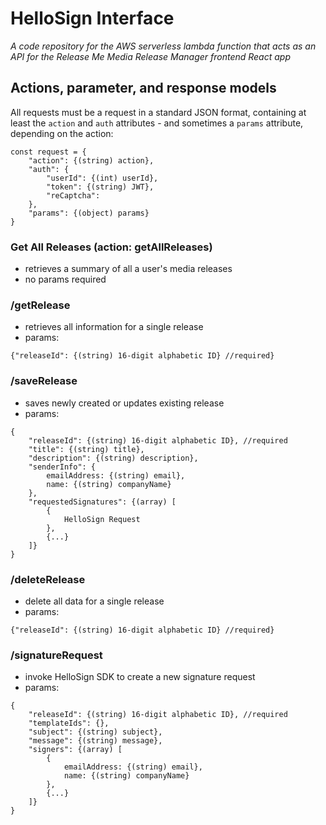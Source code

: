 # HelloSign Interface

*A code repository for the AWS serverless lambda function that acts as an API for the Release Me Media Release Manager frontend React app*

## Actions, parameter, and response models

All requests must be a request in a standard JSON format, containing at least the `action` and `auth` attributes - and sometimes a `params` attribute, depending on the action:

```
const request = {
	"action": {(string) action},
	"auth": {
		"userId": {(int) userId},
		"token": {(string) JWT},
		"reCaptcha": 
	},
	"params": {(object) params}
}
```

### Get All Releases (action: getAllReleases)

- retrieves a summary of all a user's media releases
- no params required

### /getRelease

- retrieves all information for a single release
- params:

```
{"releaseId": {(string) 16-digit alphabetic ID} //required}
```

### /saveRelease

- saves newly created or updates existing release 
- params:

```
{
	"releaseId": {(string) 16-digit alphabetic ID}, //required
	"title": {(string) title},
	"description": {(string) description},
	"senderInfo": {
		emailAddress: {(string) email},
		name: {(string) companyName}
	},
	"requestedSignatures": {(array) [
		{
			HelloSign Request
		},
		{...}
	]}
}
```

### /deleteRelease

- delete all data for a single release
- params:

```
{"releaseId": {(string) 16-digit alphabetic ID} //required}
```


### /signatureRequest

- invoke HelloSign SDK to create a new signature request
- params:

```
{
	"releaseId": {(string) 16-digit alphabetic ID}, //required
	"templateIds": {},
	"subject": {(string) subject},
	"message": {(string) message},
	"signers": {(array) [
		{
			emailAddress: {(string) email},
			name: {(string) companyName}
		},
		{...}
	]}
}
```
